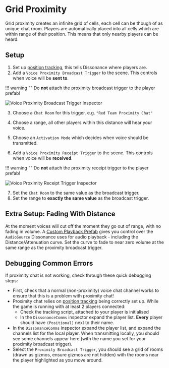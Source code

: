 # Grid Proximity

Grid proximity creates an infinite grid of cells, each cell can be though of as unique chat room. Players are automatically placed into all cells which are within range of their position. This means that only nearby players can be heard.

## Setup

1. Set up [position tracking](Position-Tracking.md), this tells Dissonance where players are.
2. Add a `Voice Proximity Broadcast Trigger` to the scene. This controls when voice will be **sent to**.

!!! warning ""
    Do **not** attach the proximity broadcast trigger to the player prefab!

![Voice Proximity Broadcast Trigger Inspector](../images/ProximityBroadcastTrigger_Inspector.png)

3. Choose a `Chat Room` for this trigger. e.g. `"Red Team Proximity Chat"`
4. Choose a range, all other players within this distance will hear your voice.
5. Choose an `Activation Mode` which decides when voice should be transmitted.

6. Add a `Voice Proximity Receipt Trigger` to the scene. This controls when voice will be **received**.

!!! warning ""
    Do **not** attach the proximity receipt trigger to the player prefab!

![Voice Proximity Receipt Trigger Inspector](../images/ProximityReceiptTrigger_Inspector.png)

7. Set the `Chat Room` to the same value as the broadcast trigger.
8. Set the range to **exactly the same value** as the broadcast trigger.

## Extra Setup: Fading With Distance

At the moment voices will cut off the moment they go out of range, with no fading in volume. A [Custom Playback Prefab](Playback-Prefab.html) gives you control over the `AudioSource` Dissonance uses for audio playback - including the Distance/Attenuation curve. Set the curve to fade to near zero volume at the same range as the proximity broadcast trigger.

## Debugging Common Errors

If proximity chat is not working, check through these quick debugging steps:

- First, check that a normal (non-proximity) voice chat channel works to ensure that this is a problem with proximity chat!
- Proximity chat relies on [position tracking](Position-Tracking.md) being correctly set up. While the game is running with at least 2 players connected:
  - Check the tracking script, attached to your player is initialised
  - In the `DissonanceComms` inspector expand the player list. **Every** player should have `(Positional)` next to their name.
- In the `DissonanceComms` inspector expand the player list, and expand the channels list for the local player. When transmitting locally, you should see some channels appear here (with the name you set for your proximity broadcast trigger).
- Select the `Proximity Broadcast Trigger`, you should see a grid of rooms (drawn as gizmos, ensure gizmos are not hidden) with the rooms near the player highlighted as you move around.